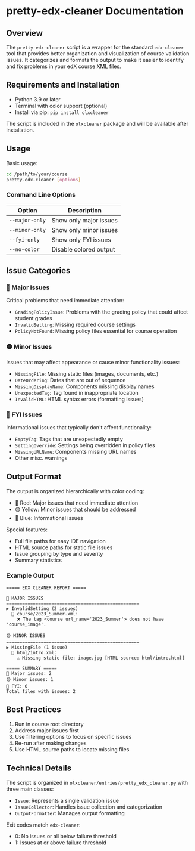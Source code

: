 # pretty-edx-cleaner Documentation

## Overview

The `pretty-edx-cleaner` script is a wrapper for the standard `edx-cleaner` tool that provides better organization and visualization of course validation issues. It categorizes and formats the output to make it easier to identify and fix problems in your edX course XML files.

## Requirements and Installation

* Python 3.9 or later
* Terminal with color support (optional)
* Install via pip: `pip install olxcleaner`

The script is included in the `olxcleaner` package and will be available after installation.

## Usage

Basic usage:
```bash
cd /path/to/your/course
pretty-edx-cleaner [options]
```

### Command Line Options

| Option | Description |
|--------|-------------|
| `--major-only` | Show only major issues |
| `--minor-only` | Show only minor issues |
| `--fyi-only` | Show only FYI issues |
| `--no-color` | Disable colored output |

## Issue Categories

### 🔴 Major Issues
Critical problems that need immediate attention:
* `GradingPolicyIssue`: Problems with the grading policy that could affect student grades
* `InvalidSetting`: Missing required course settings
* `PolicyNotFound`: Missing policy files essential for course operation

### 🟡 Minor Issues
Issues that may affect appearance or cause minor functionality issues:
* `MissingFile`: Missing static files (images, documents, etc.)
* `DateOrdering`: Dates that are out of sequence
* `MissingDisplayName`: Components missing display names
* `UnexpectedTag`: Tag found in inappropriate location
* `InvalidHTML`: HTML syntax errors (formatting issues)

### 🔵 FYI Issues
Informational issues that typically don't affect functionality:
* `EmptyTag`: Tags that are unexpectedly empty
* `SettingOverride`: Settings being overridden in policy files
* `MissingURLName`: Components missing URL names
* Other misc. warnings

## Output Format

The output is organized hierarchically with color coding:
* 🔴 Red: Major issues that need immediate attention
* 🟡 Yellow: Minor issues that should be addressed
* 🔵 Blue: Informational issues

Special features:
* Full file paths for easy IDE navigation
* HTML source paths for static file issues
* Issue grouping by type and severity
* Summary statistics

### Example Output
```
===== EDX CLEANER REPORT =====

🔴 MAJOR ISSUES
==================================================
▶ InvalidSetting (2 issues)
  📄 course/2023_Summer.xml:
    ❌ The tag <course url_name='2023_Summer'> does not have 'course_image'.

🟡 MINOR ISSUES
==================================================
▶ MissingFile (1 issue)
  📄 html/intro.xml:
    ⚠️ Missing static file: image.jpg [HTML source: html/intro.html]

===== SUMMARY =====
🔴 Major issues: 2
🟡 Minor issues: 1
🔵 FYI: 0
Total files with issues: 2
```

## Best Practices

1. Run in course root directory
2. Address major issues first
3. Use filtering options to focus on specific issues
4. Re-run after making changes
5. Use HTML source paths to locate missing files

## Technical Details

The script is organized in `olxcleaner/entries/pretty_edx_cleaner.py` with three main classes:
* `Issue`: Represents a single validation issue
* `IssueCollector`: Handles issue collection and categorization
* `OutputFormatter`: Manages output formatting

Exit codes match `edx-cleaner`:
* 0: No issues or all below failure threshold
* 1: Issues at or above failure threshold 
